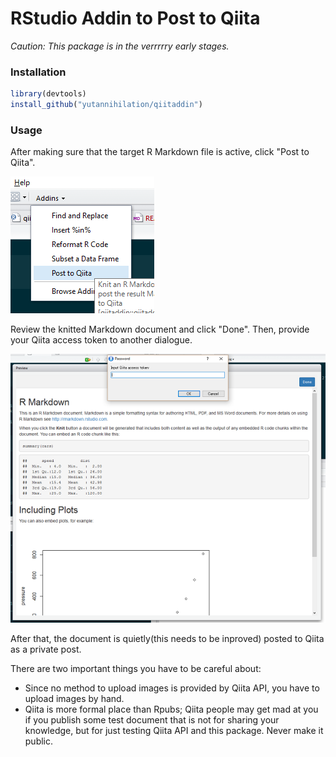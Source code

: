 RStudio Addin to Post to Qiita
==============================

*Caution: This package is in the verrrrry early stages.*

### Installation

```r
library(devtools)
install_github("yutannihilation/qiitaddin")
```

### Usage

After making sure that the target R Markdown file is active, click "Post to Qiita".

![](usage1.png)

Review the knitted Markdown document and click "Done". Then, provide your Qiita access token to another dialogue.

![](usage2.png)

After that, the document is quietly(this needs to be inproved) posted to Qiita as a private post.

There are two important things you have to be careful about:

* Since no method to upload images is provided by Qiita API, you have to upload images by hand.
* Qiita is more formal place than Rpubs; Qiita people may get mad at you if you publish some test document that is not for sharing your knowledge, but for just testing Qiita API and this package. Never make it public.
